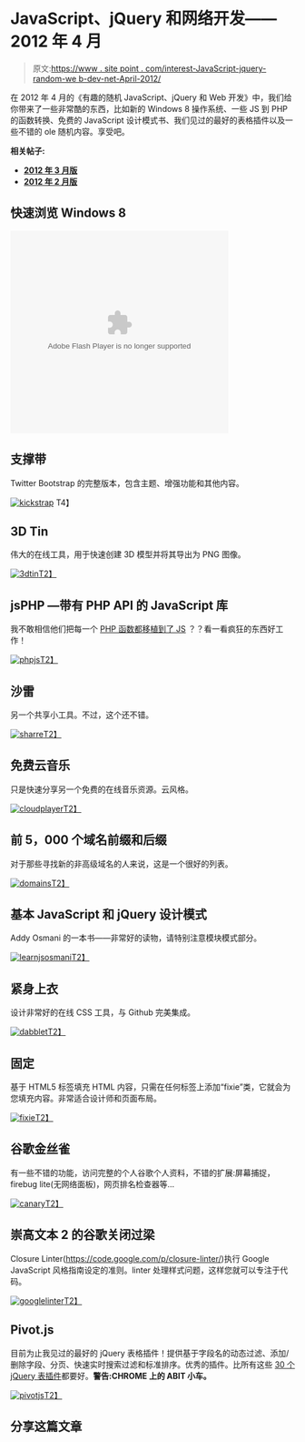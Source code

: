 # JavaScript、jQuery 和网络开发——2012 年 4 月

> 原文:[https://www . site point . com/interest-JavaScript-jquery-random-we b-dev-net-April-2012/](https://www.sitepoint.com/interesting-javascript-jquery-random-web-dev-net-april-2012/)

在 2012 年 4 月的《有趣的随机 JavaScript、jQuery 和 Web 开发》中，我们给你带来了一些非常酷的东西，比如新的 Windows 8 操作系统、一些 JS 到 PHP 的函数转换、免费的 JavaScript 设计模式书、我们见过的最好的表格插件以及一些不错的 ole 随机内容。享受吧。

**相关帖子:**

*   [**2012 年 3 月版**](https://www.jquery4u.com/random/interesting-javascript-jquery-random-web-dev-net-march-2012/)
*   [**2012 年 2 月版**](https://www.jquery4u.com/random/random-js-feb-2012/)

## 快速浏览 Windows 8

<object width="384" height="356" classid="clsid:D27CDB6E-AE6D-11cf-96B8-444553540000" id="ep"><param name="allowfullscreen" value="true"> <param name="allowscriptaccess" value="always"> <param name="wmode" value="transparent"> <param name="movie" value="https://i.cdn.turner.com/money/.element/apps/cvp/4.0/swf/cnn_money_384x216_embed.swf?context=embed&amp;videoId=/video/technology/2012/03/14/t-ts-windows-8-review.cnnmoney"> <param name="bgcolor" value="#000000"> <embed src="https://i.cdn.turner.com/money/.element/apps/cvp/4.0/swf/cnn_money_384x216_embed.swf?context=embed&amp;videoId=/video/technology/2012/03/14/t-ts-windows-8-review.cnnmoney" type="application/x-shockwave-flash" bgcolor="#000000" allowfullscreen="" allowscriptaccess="always" width="384" wmode="transparent" height="356"></object>

## 支撑带

Twitter Bootstrap 的完整版本，包含主题、增强功能和其他内容。

[![kickstrap](../Images/fd687d8f946d2d6fed7b8a86ac8c92cf.png "kickstrap")](https://ajkochanowicz.github.com/Kickstrap/index.html)
T4】

## 3D Tin

伟大的在线工具，用于快速创建 3D 模型并将其导出为 PNG 图像。

[![3dtin](../Images/d079c21da00fce433517cc5ab11f3313.png "3dtin")T2】](https://www.3dtin.com/)

## jsPHP —带有 PHP API 的 JavaScript 库

我不敢相信他们把每一个 [PHP 函数都移植到了 JS](https://jsphp.co/javascript/php/fn/list) ？？看一看疯狂的东西好工作！

[![phpjs](../Images/e58f36a2581113ec6ae987ca6faee2c1.png "phpjs")T2】](https://phpjs.org/)

## 沙雷

另一个共享小工具。不过，这个还不错。

[![sharre](../Images/3911a5e303487a01e2a790c667536c34.png "sharre")T2】](https://sharrre.com)

## 免费云音乐

只是快速分享另一个免费的在线音乐资源。云风格。

[![cloudplayer](../Images/30ad256f39eb89a38616bcbcb76397a4.png "cloudplayer")T2】](https://www.thecloudplayer.com/)

## 前 5，000 个域名前缀和后缀

对于那些寻找新的非高级域名的人来说，这是一个很好的列表。

[![domains](../Images/697bdc0297467b3519559104ede6aca9.png "domains")T2】](https://www.leandomainsearch.com/top-domain-name-prefixes-and-suffixes)

## 基本 JavaScript 和 jQuery 设计模式

Addy Osmani 的一本书——非常好的读物，请特别注意模块模式部分。

[![learnjsosmani](../Images/a53788c995ccad00dcf1a4427ccf0c8f.png "learnjsosmani")T2】](https://addyosmani.com/resources/essentialjsdesignpatterns/book/)

## 紧身上衣

设计非常好的在线 CSS 工具，与 Github 完美集成。

[![dabblet](../Images/fe703bd731ecc19a5de0e3f87f28595a.png "dabblet")T2】](https://dabblet.com/)

## 固定

基于 HTML5 标签填充 HTML 内容，只需在任何标签上添加“fixie”类，它就会为您填充内容。非常适合设计师和页面布局。

[![fixie](../Images/7fd12420cb2028e4c7cd56bf606dd39e.png "fixie")T2】](https://fixiejs.com)

## 谷歌金丝雀

有一些不错的功能，访问完整的个人谷歌个人资料，不错的扩展:屏幕捕捉，firebug lite(无网络面板)，网页排名检查器等…

[![canary](../Images/4af9e997fc9eefafc642563fe0c95f96.png "canary")T2】](https://tools.google.com/dlpage/chromesxs)

## 崇高文本 2 的谷歌关闭过梁

Closure Linter(https://code.google.com/p/closure-linter/)执行 Google JavaScript 风格指南设定的准则。linter 处理样式问题，这样您就可以专注于代码。

[![googlelinter](../Images/eb38b4d844cbb83975f1564cc79ced5e.png "googlelinter")T2】](https://github.com/fbzhong/sublime-closure-linter#readme)

## Pivot.js

目前为止我见过的最好的 jQuery 表格插件！提供基于字段名的动态过滤、添加/删除字段、分页、快速实时搜索过滤和标准排序。优秀的插件。比所有这些 [30 个 jQuery 表插件](https://www.jquery4u.com/plugins/30-amazing-jquery-tables/)都要好。**警告:CHROME 上的 ABIT 小车。**

[![pivotjs](../Images/e9fb3ac34305c498fc5a079851fdf906.png "pivotjs")T2】](https://rjackson.github.com/pivot.js/)

## 分享这篇文章